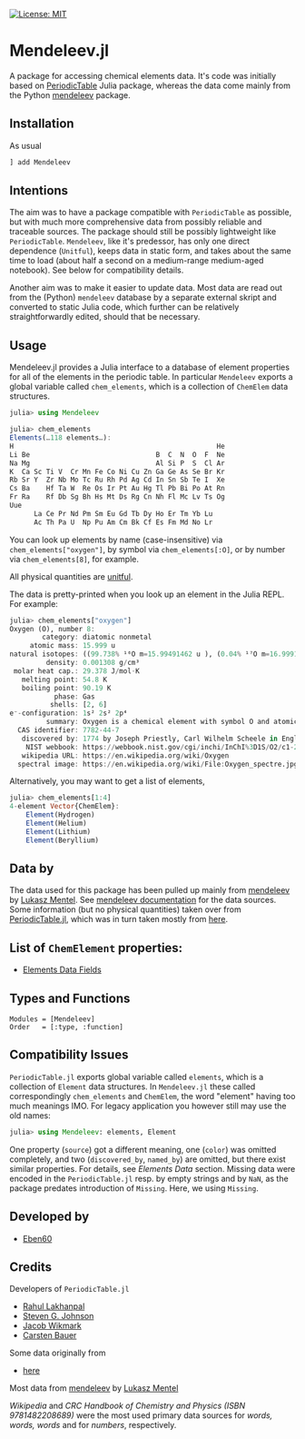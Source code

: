 
[![License: MIT](https://img.shields.io/badge/License-MIT-yellow.svg)](https://opensource.org/licenses/MIT)

# Mendeleev.jl

A package for accessing chemical elements data. It's code was initially based on [PeriodicTable](https://github.com/JuliaPhysics/PeriodicTable.jl) Julia package, whereas the data come mainly from the Python [mendeleev](https://github.com/lmmentel/mendeleev) package. 

## Installation
As usual
```julia
] add Mendeleev
```

## Intentions
The aim was to have a package compatible with `PeriodicTable` as possible, but with much more comprehensive data 
from possibly reliable and traceable sources. The package should still be possibly lightweight like `PeriodicTable`. `Mendeleev`, like it's predessor, has only one direct dependence (`Unitful`), keeps data in static form, and takes about the same time to load (about half a second on a medium-range medium-aged notebook). See below for compatibility details.

Another aim was to make it easier to update data. Most data are read out from the (Python) `mendeleev` database by a separate external skript and converted to static Julia code, which further can be relatively straightforwardly edited, should that be necessary.

## Usage
Mendeleev.jl provides a Julia interface to a database of element
properties for all of the elements in the periodic table. In particular `Mendeleev` exports a global variable called `chem_elements`, which is a collection of
`ChemElem` data structures.

```julia
julia> using Mendeleev

julia> chem_elements
Elements(…118 elements…):
H                                                  He
Li Be                               B  C  N  O  F  Ne
Na Mg                               Al Si P  S  Cl Ar
K  Ca Sc Ti V  Cr Mn Fe Co Ni Cu Zn Ga Ge As Se Br Kr
Rb Sr Y  Zr Nb Mo Tc Ru Rh Pd Ag Cd In Sn Sb Te I  Xe
Cs Ba    Hf Ta W  Re Os Ir Pt Au Hg Tl Pb Bi Po At Rn
Fr Ra    Rf Db Sg Bh Hs Mt Ds Rg Cn Nh Fl Mc Lv Ts Og
Uue                                                   
      La Ce Pr Nd Pm Sm Eu Gd Tb Dy Ho Er Tm Yb Lu    
      Ac Th Pa U  Np Pu Am Cm Bk Cf Es Fm Md No Lr
```

You can look up elements by name (case-insensitive)
via `chem_elements["oxygen"]`, by symbol via `chem_elements[:O]`, or by number via
`chem_elements[8]`, for example.


All physical quantities are [unitful](https://painterqubits.github.io/Unitful.jl).

The data is pretty-printed when you look up an element in the Julia REPL.
For example:
```julia
julia> chem_elements["oxygen"]
Oxygen (O), number 8:
        category: diatomic nonmetal
     atomic mass: 15.999 u
natural isotopes: ((99.738% ¹⁶O m=15.99491462 u ), (0.04% ¹⁷O m=16.999131757 u ), (0.222% ¹⁸O m=17.999159613 u ))
         density: 0.001308 g/cm³
 molar heat cap.: 29.378 J/mol⋅K
   melting point: 54.8 K
   boiling point: 90.19 K
           phase: Gas
          shells: [2, 6]
e⁻-configuration: 1s² 2s² 2p⁴
         summary: Oxygen is a chemical element with symbol O and atomic number 8. It is a member of the chalcogen group on the periodic table and is a highly reactive nonmetal and oxidizing agent that readily forms compounds (notably oxides) with most elements. By mass, oxygen is the third-most abundant element in the universe, after hydrogen and helium.
  CAS identifier: 7782-44-7
   discovered by: 1774 by Joseph Priestly, Carl Wilhelm Scheele in England/Sweden
    NIST webbook: https://webbook.nist.gov/cgi/inchi/InChI%3D1S/O2/c1-2
   wikipedia URL: https://en.wikipedia.org/wiki/Oxygen
  spectral image: https://en.wikipedia.org/wiki/File:Oxygen_spectre.jpg

```

Alternatively, you may want to get a list of elements,
```julia
julia> chem_elements[1:4]
4-element Vector{ChemElem}:
    Element(Hydrogen)
    Element(Helium)
    Element(Lithium)
    Element(Beryllium)

```

## Data by
The data used for this package has been pulled up mainly from [mendeleev](https://github.com/lmmentel/mendeleev) by [Lukasz Mentel](https://github.com/lmmentel). See [mendeleev documentation](https://mendeleev.readthedocs.io/en/stable/data.html) for the data sources. Some information (but no physical quantities) taken over from [PeriodicTable.jl](https://github.com/JuliaPhysics/PeriodicTable.jl), which was in turn taken mostly from [here](https://github.com/Bowserinator/Periodic-Table-JSON).

##  List of `ChemElement` properties: 

* [Elements Data Fields](./elements_data_fields.md)

## Types and Functions
```@autodocs
Modules = [Mendeleev]
Order   = [:type, :function]
```

## Compatibility Issues
`PeriodicTable.jl` exports global variable called `elements`, which is a collection of `Element` data structures.
In `Mendeleev.jl` these called correspondingly `chem_elements` and `ChemElem`, the word "element" having too much 
meanings IMO. For legacy application you however still may use the old names:

```julia
julia> using Mendeleev: elements, Element
```

One property (`source`) got a different meaning, one (`color`) was omitted completely, and two (`discovered_by`, `named_by`) are omitted, but there exist similar properties. For details, see _Elements Data_ section. Missing data were encoded in the `PeriodicTable.jl` resp. by empty strings and by `NaN`, as the package predates introduction of `Missing`. Here, we using `Missing`.

## Developed by
* [Eben60](https://github.com/Eben60)

## Credits
Developers of `PeriodicTable.jl`
* [Rahul Lakhanpal](https://www.rahullakhanpal.in)
* [Steven G. Johnson](https://github.com/stevengj)
* [Jacob Wikmark](https://github.com/lancebeet)
* [Carsten Bauer](https://github.com/crstnbr)

Some data originally from 
* [here](https://github.com/Bowserinator/Periodic-Table-JSON)

Most data from 
[mendeleev](https://github.com/lmmentel/mendeleev) by [Lukasz Mentel](https://github.com/lmmentel)

_Wikipedia_ and _CRC Handbook of Chemistry and Physics (ISBN 9781482208689)_ were the most used primary data sources for _words, words, words_ and for _numbers_, respectively. 